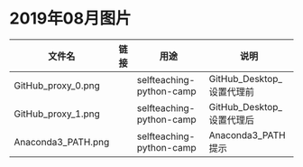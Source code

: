 # 2019年08月图片

| 文件名             | 链接 | 用途                     | 说明                      |
| ------------------ | ---- | ------------------------ | ------------------------- |
| GitHub_proxy_0.png |      | selfteaching-python-camp | GitHub_Desktop_设置代理前 |
| GitHub_proxy_1.png |      | selfteaching-python-camp | GitHub_Desktop_设置代理后 |
| Anaconda3_PATH.png |      | selfteaching-python-camp | Anaconda3_PATH提示        |

